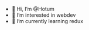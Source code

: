 - 👋 Hi, I’m @Hotum
- 👀 I’m interested in webdev
- 🌱 I’m currently learning redux

<!---
Hotum/Hotum is a ✨ special ✨ repository because its `README.md` (this file) appears on your GitHub profile.
You can click the Preview link to take a look at your changes.
--->
